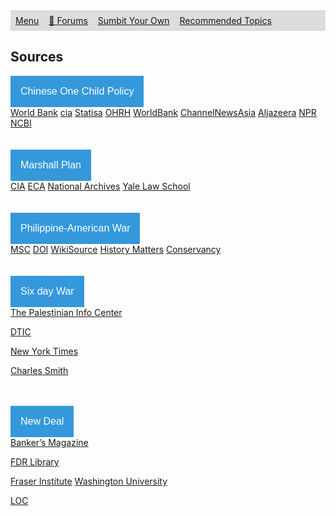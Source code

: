 <style>
ul {
  list-style-type: none;
  margin: 0;
  padding: 0;
  overflow: hidden;
  background-color: #dddddd;
}

li {
  float: left;
}

li a {
  display: block;
  padding: 8px;
}
</style>

<ul>
  <li><a href="https://ssharker21.github.io/eznhd/">Menu</a></li>
  <li><a href="https://www.tapatalk.com/groups/eznhd/">💬 Forums</a></li>
  <li><a href="https://ssharker21.github.io/eznhd/submit.html">Sumbit Your Own </a></li>
  <li><a href="https://ssharker21.github.io/eznhd/recommended.html">Recommended Topics</a></li>
</ul>

## Sources

<html>
<head>
<meta name="viewport" content="width=device-width, initial-scale=1">
<style>
.dropbtn {
  background-color: #3498DB;
  color: white;
  padding: 16px;
  font-size: 16px;
  border: none;
  cursor: pointer;
}

.dropbtn:hover, .dropbtn:focus {
  background-color: #2980B9;
}

.dropdown {
  position: relative;
  display: inline-block;
}

.dropdown-content {
  display: none;
  position: absolute;
  background-color: #f1f1f1;
  min-width: 160px;
  overflow: auto;
  box-shadow: 0px 8px 16px 0px rgba(0,0,0,0.2);
  z-index: 1;
}

.dropdown-content a {
  color: black;
  padding: 12px 16px;
  text-decoration: none;
  display: block;
}

.dropdown a:hover {background-color: #ddd;}

.show {display: block;}
</style>
</head>
<body>

<div class="dropdown">
  <button onclick="myFunction()" class="dropbtn">Chinese One Child Policy</button>
  <div id="myDropdown" class="dropdown-content">
    <a href="https://data.worldbank.org/indicator/SP.POP.DPND.OL">World Bank</a>
    <a href="https://www.cia.gov/library/publications/the-world-factbook/fields/2256.html">cia</a>
    <a href="https://www.statista.com/statistics/278697/average-size-of-households-in-china/">Statisa</a>
    <a href="https://ohrh.law.ox.ac.uk/the-two-child-policy-an-assault-on-human-rights/">OHRH</a>
    <a href="https://data.worldbank.org/indicator/SP.DYN.TFRT.IN?locations=CN">WorldBank</a>
    <a href="https://www.channelnewsasia.com/news/commentary/china-ending-one-child-policy-ageing-population-bachelors-10274528">ChannelNewsAsia</a>
    <a href="https://www.aljazeera.com/indepth/features/2017/01/child-policy-affected-china-170129130503972.html">Aljazeera</a>
    <a href="https://www.npr.org/2016/02/01/465124337/how-chinas-one-child-policy-led-to-forced-abortions-30-million-bachelors">NPR</a>
    <a href="https://https://www.ncbi.nlm.nih.gov/pmc/articles/PMC4657744/">NCBI</a>
  </div>
</div>




<script>
function myFunction() {
  document.getElementById("myDropdown").classList.toggle("show");
}

window.onclick = function(event) {
  if (!event.target.matches('.dropbtn')) {
    var dropdowns = document.getElementsByClassName("dropdown-content");
    var i;
    for (i = 0; i < dropdowns.length; i++) {
      var openDropdown = dropdowns[i];
      if (openDropdown.classList.contains('show')) {
        openDropdown.classList.remove('show');
      }
    }
  }
}
</script>
<br>
<br>


<div class="dropdown">
  <button onclick="myFunction1()" class="dropbtn">Marshall Plan</button>
  <div id="myDropdown2" class="dropdown-content">
    <a href="http://www.cia.gov/library/readingroom/docs/1948-04-03b.pdf">CIA</a>
   <a href="http://babel.hathitrust.org/cgi/pt?id=uc1.31158011173738;view=1up;seq=5">ECA</a>
    <a href="http://catalog.archives.gov/id/201118">National Archives</a>
    <a href="http://avalon.law.yale.edu/20th_century/decade24.asp">Yale Law School</a>
  </div>
</div>


<script>
function myFunction1() {
  document.getElementById("myDropdown2").classList.toggle("show");
}

window.onclick = function(event) {
  if (!event.target.matches('.dropbtn')) {
    var dropdowns = document.getElementsByClassName("dropdown-content");
    var i;
    for (i = 0; i < dropdowns.length; i++) {
      var openDropdown = dropdowns[i];
      if (openDropdown.classList.contains('show')) {
        openDropdown.classList.remove('show');
      }
    }
  }
}
</script>

<br>
<br>


<div class="dropdown">
  <button onclick="myFunction2()" class="dropbtn">Philippine-American War</button>
  <div id="myDropdown3" class="dropdown-content">
    <a href="http://www.msc.edu.ph/centennial/benevolent.html">MSC</a>
   <a href="http://www.doi.gov/oia/about/treaty1898">DOI</a>
   <a href="https://en.wikisource.org/wiki/Letter_from_E.S._Otis_to_the_inhabitants_of_the_Philippine_Islands,_January_4,_1899">WikiSource</a>
    <a href="http://historymatters.gmu.edu/d/5575/">History Matters</a>
    <a href="http://conservancy.umn.edu/bitstream/handle/11299/162537/Holm,Elizabeth_MLS_Thesis.pdf?sequence=1&isAllowed=y">Conservancy</a>
  </div>
</div>


<script>
function myFunction2() {
  document.getElementById("myDropdown3").classList.toggle("show");
}

window.onclick = function(event) {
  if (!event.target.matches('.dropbtn')) {
    var dropdowns = document.getElementsByClassName("dropdown-content");
    var i;
    for (i = 0; i < dropdowns.length; i++) {
      var openDropdown = dropdowns[i];
      if (openDropdown.classList.contains('show')) {
        openDropdown.classList.remove('show');
      }
    }
  }
}
</script>


<br>
<br>


<div class="dropdown">
  <button onclick="myFunction3()" class="dropbtn">Six day War</button>
  <div id="myDropdown4" class="dropdown-content">
   <a href="http://english.palinfo.com/articles/2017/6/6/can-the-1967-war-offer-opportunity-for-peace">The Palestinian Info Center</a>

<a href="http://archive.org/details/DTIC_ADA307410/page/n5">DTIC</a>

<a href="http://www.nytimes.com/1982/11/28/world/go-between-says-nasser-sought-israeli-pact.html">New York Times</a>

<a href="http://archive.org/details/scm-106114-charlessmithhistoryofaconflic">Charles Smith</a>

  </div>
</div>


<script>
function myFunction3() {
  document.getElementById("myDropdown4").classList.toggle("show");
}

window.onclick = function(event) {
  if (!event.target.matches('.dropbtn')) {
    var dropdowns = document.getElementsByClassName("dropdown-content");
    var i;
    for (i = 0; i < dropdowns.length; i++) {
      var openDropdown = dropdowns[i];
      if (openDropdown.classList.contains('show')) {
        openDropdown.classList.remove('show');
      }
    }
  }
}
</script>

<br>
<br>


<div class="dropdown">
  <button onclick="myFunction4()" class="dropbtn">New Deal</button>
  <div id="myDropdown5" class="dropdown-content">
<a href="http://search.proquest.com/docview/124373044?accountid=6126">Banker’s Magazine</a>

<a href="http://www.fdrlibrary.marist.edu/archives/collections/franklin/index.php?p=collections/findingaid&id=582">FDR Library</a>

<a href="http://fraser.stlouisfed.org/files/docs/historical/congressional/1946sen_epcsa_v2.pdf">Fraser Institute</a>
<a href="http://digital.wustl.edu/greatdepression/browse.html">Washington University</a>

<a href="http://www.loc.gov/item/wpalh000337">LOC</a>
  </div>
</div>


<script>
function myFunction4() {
  document.getElementById("myDropdown5").classList.toggle("show");
}

window.onclick = function(event) {
  if (!event.target.matches('.dropbtn')) {
    var dropdowns = document.getElementsByClassName("dropdown-content");
    var i;
    for (i = 0; i < dropdowns.length; i++) {
      var openDropdown = dropdowns[i];
      if (openDropdown.classList.contains('show')) {
        openDropdown.classList.remove('show');
      }
    }
  }
}
</script>
